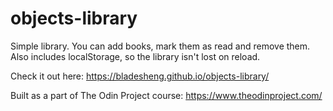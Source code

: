 # objects-library

Simple library. You can add books, mark them as read and remove them. Also includes localStorage, so the library isn't lost on reload.

Check it out here: https://bladesheng.github.io/objects-library/

Built as a part of The Odin Project course: https://www.theodinproject.com/
